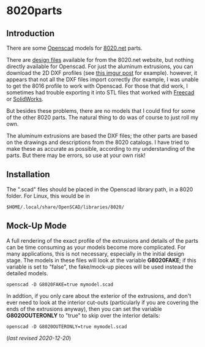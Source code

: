 # 8020parts


## Introduction

There are some [Openscad](https://www.openscad.org/) models for 
[8020.net](https://8020.net/) parts.

There are [design files](https://8020.net/downloads/index/designfiles) available
for from the 8020.net website, but nothing directly available for Openscad. For
just the aluminum extrusions, you can download the 2D DXF profiles (see
[this imgur post](https://imgur.com/gallery/0NdA7) for example). however, it appears
that not all the DXF files import correctly (for example, I was unable to get
the 8016 profile to work with Openscad. For those that did work, I sometimes 
had trouble exporting it into STL files that worked with 
[Freecad](https://www.freecadweb.org) or 
[SolidWorks](https://www.solidworks.com).

But besides these problems, there are no models that I could find for some of
the other 8020 parts. The natural thing to do was of course to just roll my own. 

The aluminum extrusions are based the DXF files; the other parts are based on
the drawings and descriptions from the 8020 catalogs. I have tried to make these
as accurate as possible, according to my understanding of the parts. But there
may be errors, so use at your own risk!

## Installation

The ".scad" files should be placed in the Openscad library path, in a 8020 folder.
For Linux, this would be in

	$HOME/.local/share/OpenSCAD/libraries/8020/

## Mock-Up Mode

A full rendering of the exact profile of the extrusions and
details of the parts can be time consuming as your models become more 
complicated. For many applications, this is not
necessary, especially in the initial design stage. The models in
these files will look at the variable **G8020FAKE**; if this variable is set
to "false", the fake/mock-up pieces will be used instead the detailed models.

	openscad -D G8020FAKE=true mymodel.scad

In addtion, if you only care about the exterior of the extrusions, and don't 
ever need to look at the interior cut-outs (particularly if you are covering
the ends of the extrusions anyway), then you can set the variable
**G8020OUTERONLY** to "true" to skip over the interior details:

	openscad -D G8020OUTERONLY=true mymodel.scad


(*last revised 2020-12-20*)

